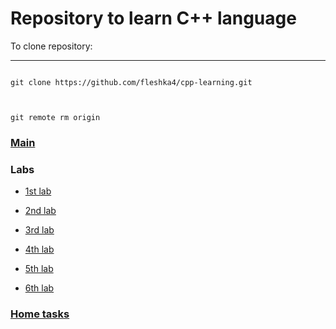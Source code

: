 
# Repository to learn C++ language

  

To clone repository:

---

```

git clone https://github.com/fleshka4/cpp-learning.git

  

git remote rm origin

```

### [Main](https://github.com/fleshka4/cpp-learning/tree/main)

  

### Labs

  

-  [1st lab](https://github.com/fleshka4/cpp-learning/tree/main/1st%20lab)

  

-  [2nd lab](https://github.com/fleshka4/cpp-learning/tree/main/2nd%20lab)

  

-  [3rd lab](https://github.com/fleshka4/cpp-learning/tree/3rd-lab)

-  [4th lab](https://github.com/fleshka4/cpp-learning/tree/4th-lab)

-  [5th lab](https://github.com/fleshka4/cpp-learning/tree/5th-lab)

-  [6th lab](https://github.com/fleshka4/cpp-learning/tree/6th-lab)

 ### [Home tasks](https://github.com/fleshka4/cppLearning-only-homeTasks-)
